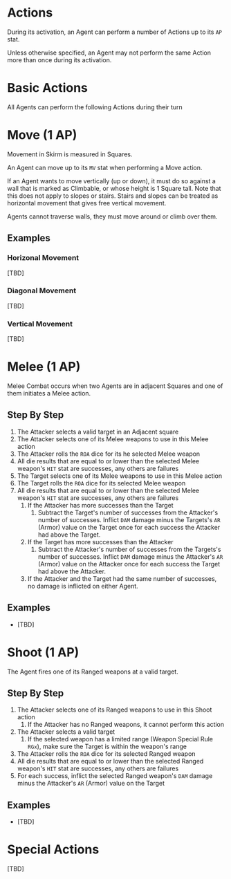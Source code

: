 # Actions

During its activation, an Agent can perform a number of Actions up to its `AP` stat.

Unless otherwise specified, an Agent may not perform the same Action more than once during its activation.

# Basic Actions

All Agents can perform the following Actions during their turn

# Move (1 AP)

Movement in Skirm is measured in Squares.

An Agent can move up to its `MV` stat when performing a Move action. 

If an Agent wants to move vertically (up or down), it must do so against a wall that is marked as Climbable, or whose height is 1 Square tall. Note that this does not apply to slopes or stairs. Stairs and slopes can be treated as horizontal movement that gives free vertical movement.

Agents cannot traverse walls, they must move around or climb over them.

## Examples

### Horizonal Movement

[TBD]

### Diagonal Movement

[TBD]

### Vertical Movement

[TBD]

# Melee (1 AP)

Melee Combat occurs when two Agents are in adjacent Squares and one of them initiates a Melee action.

## Step By Step

1. The Attacker selects a valid target in an Adjacent square
1. The Attacker selects one of its Melee weapons to use in this Melee action
1. The Attacker rolls the `ROA` dice for its he selected Melee weapon
1. All die results that are equal to or lower than the selected Melee weapon's `HIT` stat are successes, any others are failures
1. The Target selects one of its Melee weapons to use in this Melee action
1. The Target rolls the `ROA` dice for its selected Melee weapon
1. All die results that are equal to or lower than the selected Melee weapon's `HIT` stat are successes, any others are failures
    1. If the Attacker has more successes than the Target
        1. Subtract the Target's number of successes from the Attacker's number of successes. Inflict `DAM` damage minus the Targets's `AR` (Armor) value on the Target once for each success the Attacker had above the Target.
    1. If the Target has more successes than the Attacker
        1. Subtract the Attacker's number of successes from the Targets's number of successes. Inflict `DAM` damage minus the Attacker's `AR` (Armor) value on the Attacker once for each success the Target had above the Attacker.
    1. If the Attacker and the Target had the same number of successes, no damage is inflicted on either Agent.
    

## Examples

* [TBD]

# Shoot (1 AP)

The Agent fires one of its Ranged weapons at a valid target.

## Step By Step

1. The Attacker selects one of its Ranged weapons to use in this Shoot action
    1. If the Attacker has no Ranged weapons, it cannot perform this action
1. The Attacker selects a valid target
    1. If the selected weapon has a limited range (Weapon Special Rule `RGx`), make sure the Target is within the weapon's range
1. The Attacker rolls the `ROA` dice for its selected Ranged weapon
1. All die results that are equal to or lower than the selected Ranged weapon's `HIT` stat are successes, any others are failures
1. For each success, inflict the selected Ranged weapon's `DAM` damage minus the Attacker's `AR` (Armor) value on the Target

## Examples

* [TBD]

# Special Actions

[TBD]
